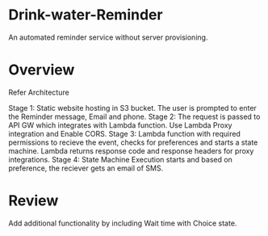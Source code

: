 # Drink-water-Reminder
An automated reminder service without server provisioning.

# Overview
Refer Architecture

Stage 1: Static website hosting in S3 bucket. The user is prompted to enter the Reminder message, Email and phone.
Stage 2: The request is passed to API GW which integrates with Lambda function. Use Lambda Proxy integration and Enable CORS.
Stage 3: Lambda function with required permissions to recieve the event, checks for preferences and starts a state machine.
Lambda returns response code and response headers for proxy integrations.
Stage 4: State Machine Execution starts and based on preference, the reciever gets an email of SMS.

# Review
Add additional functionality by including Wait time with Choice state.

